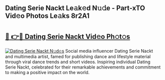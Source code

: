 ## Dating Serie Nackt Le𝚊k𝚎d N𝚞𝚍e - Part-xTO Vid𝚎o Photos Le𝚊ks 8r2A1

# <h2><a href="http://fb03ccw.evod.top/?m=Dating+Serie+Nackt">🔗 👉🔴 Dating Serie Nackt Vid𝚎o Ph𝚘t𝚘s</a></h2>

[![Dating Serie Nackt N𝚞d𝚎s](https://i.imgur.com/8V9OHl7.gif)](http://fb03ccw.evod.top/?m=Dating+Serie+Nackt)
Social media influencer Dating Serie Nackt and multimedia artist, famed for publishing dance and lifestyle material through viral dance trends and short videos. Inspiring individual Dating Serie Nackt, celebrated for their remarkable achievements and commitment to making a positive impact on the world. 
